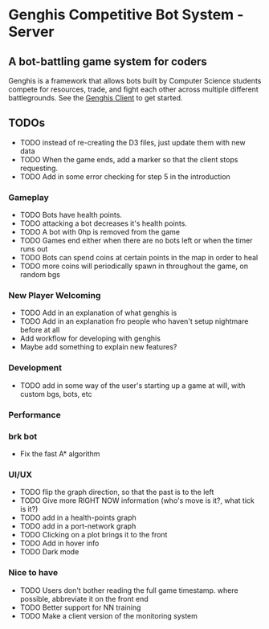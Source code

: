 # Genghis Competitive Bot System - Server
## A bot-battling game system for coders
Genghis is a framework that allows bots built by Computer Science 
students compete for resources, trade, and fight each other across 
multiple different battlegrounds. 
See the [Genghis Client](https://github.com/beyarkay/genghis_client) to get started.

## TODOs
* TODO instead of re-creating the D3 files, just update them with new data
* TODO When the game ends, add a marker so that the client stops requesting.
* TODO Add in some error checking for step 5 in the introduction


### Gameplay
* TODO Bots have health points.
* TODO attacking a bot decreases it's health points.
* TODO A bot with 0hp is removed from the game
* TODO Games end either when there are no bots left or when the timer runs out
* TODO Bots can spend coins at certain points in the map in order to heal
* TODO more coins will periodically spawn in throughout the game, on random bgs

### New Player Welcoming
* TODO Add in an explanation of what genghis is
* TODO Add in an explanation fro people who haven't setup nightmare before at all
* Add workflow for developing with genghis
* Maybe add something to explain new features?

### Development
* TODO add in some way of the user's starting up a game at will, with custom bgs, bots, etc

### Performance

### brk bot
* Fix the fast A* algorithm

### UI/UX
* TODO flip the graph direction, so that the past is to the left
* TODO Give more RIGHT NOW information (who's move is it?, what tick is it?)
* TODO add in a health-points graph
* TODO add in a port-network graph
* TODO Clicking on a plot brings it to the front
* TODO Add in hover info
* TODO Dark mode

### Nice to have
* TODO Users don't bother reading the full game timestamp. where possible, abbreviate it on the front end
* TODO Better support for NN training 
* TODO Make a client version of the monitoring system
